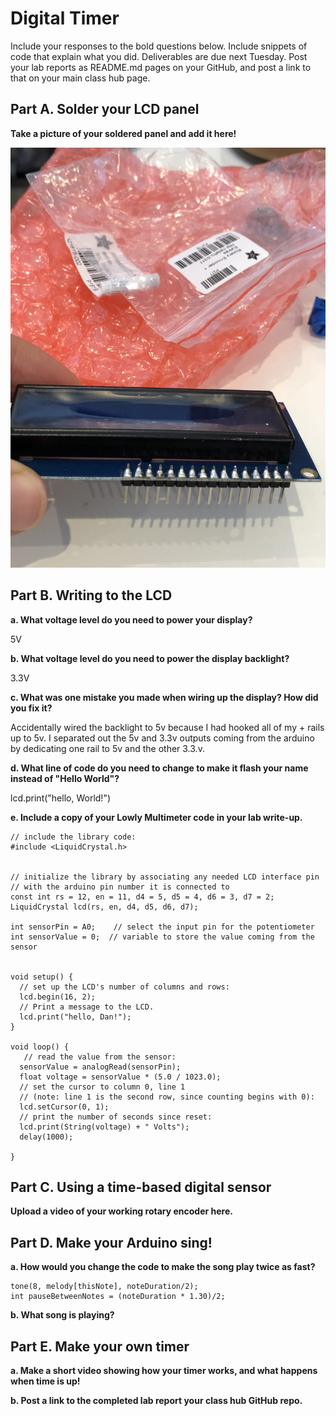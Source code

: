 # Digital Timer
 
Include your responses to the bold questions below. Include snippets of code that explain what you did. Deliverables are due next Tuesday. Post your lab reports as README.md pages on your GitHub, and post a link to that on your main class hub page.

## Part A. Solder your LCD panel

**Take a picture of your soldered panel and add it here!**

![Board](IMG_0736%20copy.jpg)

## Part B. Writing to the LCD
 
**a. What voltage level do you need to power your display?**

5V

**b. What voltage level do you need to power the display backlight?**

3.3V
   
**c. What was one mistake you made when wiring up the display? How did you fix it?**

Accidentally wired the backlight to 5v because I had hooked all of my + rails up to 5v. I separated out the 5v and 3.3v outputs coming from the arduino by dedicating one rail to 5v and the other 3.3.v.

**d. What line of code do you need to change to make it flash your name instead of "Hello World"?**

lcd.print("hello, World!") 
 
**e. Include a copy of your Lowly Multimeter code in your lab write-up.**
```
// include the library code:
#include <LiquidCrystal.h>


// initialize the library by associating any needed LCD interface pin
// with the arduino pin number it is connected to
const int rs = 12, en = 11, d4 = 5, d5 = 4, d6 = 3, d7 = 2;
LiquidCrystal lcd(rs, en, d4, d5, d6, d7);

int sensorPin = A0;    // select the input pin for the potentiometer
int sensorValue = 0;  // variable to store the value coming from the sensor


void setup() {
  // set up the LCD's number of columns and rows:
  lcd.begin(16, 2);
  // Print a message to the LCD.
  lcd.print("hello, Dan!");
}

void loop() {
   // read the value from the sensor:
  sensorValue = analogRead(sensorPin);
  float voltage = sensorValue * (5.0 / 1023.0);
  // set the cursor to column 0, line 1
  // (note: line 1 is the second row, since counting begins with 0):
  lcd.setCursor(0, 1);
  // print the number of seconds since reset:
  lcd.print(String(voltage) + " Volts");
  delay(1000);

}
```

## Part C. Using a time-based digital sensor

**Upload a video of your working rotary encoder here.**


## Part D. Make your Arduino sing!

**a. How would you change the code to make the song play twice as fast?**
```
tone(8, melody[thisNote], noteDuration/2);
int pauseBetweenNotes = (noteDuration * 1.30)/2;
```
**b. What song is playing?**


## Part E. Make your own timer

**a. Make a short video showing how your timer works, and what happens when time is up!**

**b. Post a link to the completed lab report your class hub GitHub repo.**
